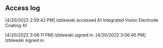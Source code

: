 ## Access log

[4/20/2022 2:59:42 PM] lzblewski accessed A1 Integrated Vision Electrode Coating A1

[4/20/2022 3:06:11 PM] lzblewski signed in.
[4/20/2022 3:06:45 PM] lzblewski signed in.
